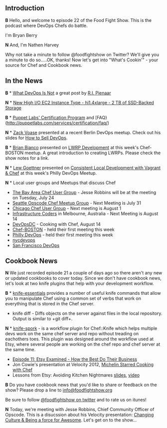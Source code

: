 Introduction
------------

**B** Hello, and welcome to episode 22 of the Food Fight Show.  This is the podcast where DevOps Chefs do battle.

I'm Bryan Berry

**N** And, I'm Nathen Harvey

Why not take a minute to follow @foodfightshow on Twitter?  We'll give you a minute to do so.....OK, thanks!  Now let's get into "What's Cookin'" - your source for Chef and Cookbook news.

In the News<a name="news"></a>
-----------
**B** * [What DevOps Is Not](http://www.agileweboperations.com/what-devops-is-not) a great post by [R.I. Pienaar](http://twitter.com/ripienaar)

**N** * [New High I/O EC2 Instance Type - hi1.4xlarge - 2 TB of SSD-Backed Storage](http://aws.typepad.com/aws/2012/07/new-high-io-ec2-instance-type-hi14xlarge.html)

**B** * [Puppet Labs' Certification Program](http://puppetlabs.com/blog/coming-soon-puppet-certification-program/) and [FAQ}(http://puppetlabs.com/services/certification/faq/)

**N** * [Zack Voase](https://twitter.com/zacharyvoase) presented at a recent Berlin DevOps meetup.  Check out his slides for [How to Sell DevOps](https://speakerdeck.com/u/zacharyvoase/p/how-to-sell-devops).

**B** * [Brian Bianco](http://twitter.com/brianwbianco) presented on [LWRP Development](http://www.slideshare.net/geekbri/lwrp-presentation) at this week's Chef-BOSTON meetup.  A great introduction to creating LWRPs.  Please check the show notes for a link.

**N** * [Lew Goettner](http://twitter.com/lewg) presented on  [Consistent Local Development with Vagrant & Chef](https://speakerdeck.com/u/lewg/p/consistent-local-development-with-vagrant-and-chef) at this week's Philly DevOps Meetup.

**N** * Local user groups and Meetups that discuss Chef
  * [The Bay Area Chef User Group](http://www.meetup.com/The-Bay-Area-Chef-User-Group/) - Jesse Robbins will be at the meeting on Tuesday, July 24
  * [Seattle Opscode Chef Meetup Group](http://www.meetup.com/Seattle-Opscode-Chef-Meetup-Group/) - Next Meeting is July 31
  * [Chicago Chef User Group](http://www.meetup.com/Chicago-Chef-User-Group/) - Next meeting is August 1
  * [Infrastructure Coders](http://www.meetup.com/Infrastructure-Coders/) in Melbourne, Australia - Next Meeting is August 14
  * [DevOpsDC](http://www.meetup.com/DevOpsDC/) - Cooking with Chef, August 14
  * [Chef-BOSTON](http://www.meetup.com/Chef-BOSTON/) - held their first meeting this week
  * [Philly DevOps](http://phillydevops.org/) - held their first meeting this week
  * [nycdevops](http://www.meetup.com/nycdevops/)
  * [San Francisco DevOps](http://www.meetup.com/San-Francisco-DevOps/)


Cookbook News<a name="cookbooks"></a>
-------------
**N** We just recorded episode 21 a couple of days ago so there aren't any new or updated cookbooks to cover today.  Since we don't have cookbook news, let's look at two knife plugins that help with your development workflow.

**B** * [knife-essentials](https://github.com/jkeiser/knife-essentials) provides a number of useful knife commands that allow you to manipulate Chef using a common set of verbs that work on everything that is stored in the Chef server.
  * knife diff - Diffs objects on the server against files in the local repository. Output is similar to +git diff+.

**N** * [knife-spork](https://github.com/jonlives/knife-spork) - is a workflow plugin for Chef::Knife which helps multiple devs work on the same chef server and repo without treading on eachothers toes. This plugin was designed around the workflow used at Etsy, where several people are working on the chef repo and chef server at the same time.
  * [Episode 11: Etsy Examined - How the Best Do Their Business](http://foodfightshow.org/2012/05/episode-11-etsy-examined-how-best-do.html) 
  * Jon Cowie's presentation at Velocity 2012, [Michelin Starred Cooking with Chef](http://www.slideshare.net/jonlives/michelin-starred-cooking-with-chef) 
  * Lessons from Etsy: Avoiding Kitchen Nightmares [slides](http://www.slideshare.net/mcdonnps/lessons-from-etsy-avoiding-kitchen-nightmares-chefconf-2012), [video](http://www.youtube.com/watch?v=nSnJCJiZDDU)


**B** Do you have cookbook news that you'd like to share or feedback on the show?  Please drop a line to info@foodfightshow.org

Be sure to follow [@foodfightshow on twitter](http://twitter.com/foodfightshow) and to rate us on itunes!

**N** Today, we're meeting with Jesse Robbins, Chief Community Officer of Opscode.  This is a disucssion about his Velocity presentation: [Changing Culture & Being a force for Awesome](http://www.youtube.com/watch?v=OU8ihx3nT6I).  Let's get on to the show...
